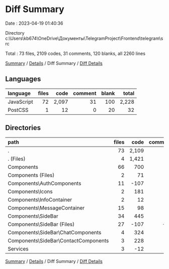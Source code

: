 # Diff Summary

Date : 2023-04-19 01:40:36

Directory c:\\Users\\kb674\\OneDrive\\Документы\\TelegramProject\\Frontend\\telegram\\src

Total : 73 files,  2109 codes, 31 comments, 120 blanks, all 2260 lines

[Summary](results.md) / [Details](details.md) / Diff Summary / [Diff Details](diff-details.md)

## Languages
| language | files | code | comment | blank | total |
| :--- | ---: | ---: | ---: | ---: | ---: |
| JavaScript | 72 | 2,097 | 31 | 100 | 2,228 |
| PostCSS | 1 | 12 | 0 | 20 | 32 |

## Directories
| path | files | code | comment | blank | total |
| :--- | ---: | ---: | ---: | ---: | ---: |
| . | 73 | 2,109 | 31 | 120 | 2,260 |
| . (Files) | 4 | 1,421 | 11 | 28 | 1,460 |
| Components | 66 | 700 | 21 | 95 | 816 |
| Components (Files) | 2 | 71 | 5 | 19 | 95 |
| Components\\AuthComponents | 11 | -107 | -5 | 10 | -102 |
| Components\\Icons | 2 | 181 | 0 | 3 | 184 |
| Components\\InfoContainer | 2 | 12 | 0 | 2 | 14 |
| Components\\MessageContainer | 15 | 98 | 3 | 13 | 114 |
| Components\\SideBar | 34 | 445 | 18 | 48 | 511 |
| Components\\SideBar (Files) | 27 | -107 | -58 | -35 | -200 |
| Components\\SideBar\\ChatComponents | 4 | 324 | 67 | 49 | 440 |
| Components\\SideBar\\ContactComponents | 3 | 228 | 9 | 34 | 271 |
| Services | 3 | -12 | -1 | -3 | -16 |

[Summary](results.md) / [Details](details.md) / Diff Summary / [Diff Details](diff-details.md)